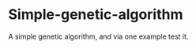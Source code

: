 Simple-genetic-algorithm
========================

A simple genetic algorithm, and via one example test it.